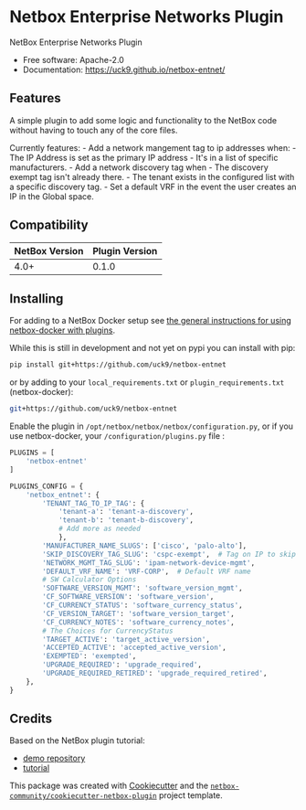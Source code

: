 # Netbox Enterprise Networks Plugin

NetBox Enterprise Networks Plugin


* Free software: Apache-2.0
* Documentation: https://uck9.github.io/netbox-entnet/


## Features

A simple plugin to add some logic and functionality to the NetBox code without having to touch any of the core files.

Currently features:
    - Add a network mangement tag to ip addresses when:
        - The IP Address is set as the primary IP address
        - It's in a list of specific manufacturers.
    - Add a network discovery tag when
        - The discovery exempt tag isn't already there.
        - The tenant exists in the configured list with a specific discovery tag.
    - Set a default VRF in the event the user creates an IP in the Global space.

## Compatibility

| NetBox Version | Plugin Version |
|----------------|----------------|
|     4.0+       |      0.1.0     |

## Installing

For adding to a NetBox Docker setup see
[the general instructions for using netbox-docker with plugins](https://github.com/netbox-community/netbox-docker/wiki/Using-Netbox-Plugins).

While this is still in development and not yet on pypi you can install with pip:

```bash
pip install git+https://github.com/uck9/netbox-entnet
```

or by adding to your `local_requirements.txt` or `plugin_requirements.txt` (netbox-docker):

```bash
git+https://github.com/uck9/netbox-entnet
```

Enable the plugin in `/opt/netbox/netbox/netbox/configuration.py`,
 or if you use netbox-docker, your `/configuration/plugins.py` file :

```python
PLUGINS = [
    'netbox-entnet'
]

PLUGINS_CONFIG = {
    'netbox_entnet': {
        'TENANT_TAG_TO_IP_TAG': {
            'tenant-a': 'tenant-a-discovery',
            'tenant-b': 'tenant-b-discovery',
            # Add more as needed
            },
        'MANUFACTURER_NAME_SLUGS': ['cisco', 'palo-alto'],
        'SKIP_DISCOVERY_TAG_SLUG': 'cspc-exempt',  # Tag on IP to skip automation
        'NETWORK_MGMT_TAG_SLUG': 'ipam-network-device-mgmt',
        'DEFAULT_VRF_NAME': 'VRF-CORP',  # Default VRF name
        # SW Calculator Options
        'SOFTWARE_VERSION_MGMT': 'software_version_mgmt',
        'CF_SOFTWARE_VERSION': 'software_version',
        'CF_CURRENCY_STATUS': 'software_currency_status',
        'CF_VERSION_TARGET': 'software_version_target',
        'CF_CURRENCY_NOTES': 'software_currency_notes',
        # The Choices for CurrencyStatus
        'TARGET_ACTIVE': 'target_active_version',
        'ACCEPTED_ACTIVE': 'accepted_active_version',
        'EXEMPTED': 'exempted',
        'UPGRADE_REQUIRED': 'upgrade_required',
        'UPGRADE_REQUIRED_RETIRED': 'upgrade_required_retired',
    },
}
```

## Credits

Based on the NetBox plugin tutorial:

- [demo repository](https://github.com/netbox-community/netbox-plugin-demo)
- [tutorial](https://github.com/netbox-community/netbox-plugin-tutorial)

This package was created with [Cookiecutter](https://github.com/audreyr/cookiecutter) and the [`netbox-community/cookiecutter-netbox-plugin`](https://github.com/netbox-community/cookiecutter-netbox-plugin) project template.
